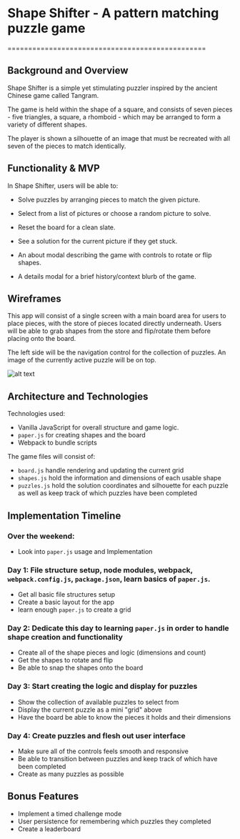 # Shape Shifter - A pattern matching puzzle game
================================================

## Background and Overview

Shape Shifter is a simple yet stimulating puzzler inspired by the ancient Chinese game called Tangram.

The game is held within the shape of a square, and consists of seven pieces - five triangles, a square, a rhomboid - which may be arranged to form a variety of different shapes.

The player is shown a silhouette of an image that must be recreated with all seven of the pieces to match identically.

## Functionality & MVP

In Shape Shifter, users will be able to:

* Solve puzzles by arranging pieces to match the given picture.
* Select from a list of pictures or choose a random picture to solve.
* Reset the board for a clean slate.
* See a solution for the current picture if they get stuck.


* An about modal describing the game with controls to rotate or flip shapes.
* A details modal for a brief history/context blurb of the game.

## Wireframes

This app will consist of a single screen with a main board area for users to place pieces, with the store of pieces located directly underneath.
Users will be able to grab shapes from the store and flip/rotate them before placing onto the board.

The left side will be the navigation control for the collection of puzzles. An image of the currently active puzzle will be on top.

![alt text](http://res.cloudinary.com/dhuab49yi/image/upload/v1506931941/shapeshifter_oz4e8t.png "Wireframe")

## Architecture and Technologies

Technologies used:
* Vanilla JavaScript for overall structure and game logic.
* ```paper.js``` for creating shapes and the board
* Webpack to bundle scripts

The game files will consist of:
* ```board.js``` handle rendering and updating the current grid
* ```shapes.js``` hold the information and dimensions of each usable shape
* ```puzzles.js``` hold the solution coordinates and silhouette for each puzzle as well as keep track of which puzzles have been completed

## Implementation Timeline

### Over the weekend:
* Look into ```paper.js``` usage and Implementation

### Day 1: File structure setup, node modules, webpack, ```webpack.config.js```, ```package.json```, learn basics of ```paper.js```.
* Get all basic file structures setup
* Create a basic layout for the app
* learn enough ```paper.js``` to create a grid

### Day 2: Dedicate this day to learning ```paper.js``` in order to handle shape creation and functionality
* Create all of the shape pieces and logic (dimensions and count)
* Get the shapes to rotate and flip
* Be able to snap the shapes onto the board

### Day 3: Start creating the logic and display for puzzles
* Show the collection of available puzzles to select from
* Display the current puzzle as a mini "grid" above
* Have the board be able to know the pieces it holds and their dimensions

### Day 4: Create puzzles and flesh out user interface
* Make sure all of the controls feels smooth and responsive
* Be able to transition between puzzles and keep track of which have been completed
* Create as many puzzles as possible

## Bonus Features

* Implement a timed challenge mode
* User persistence for remembering which puzzles they completed
* Create a leaderboard

